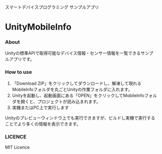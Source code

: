 スマートデバイスプログラミング サンプルアプリ
# UnityMobileInfo

### About
Unityの標準APIで取得可能なデバイス情報・センサー情報を一覧できるサンプルアプリです。

### How to use
 1. 「Download ZIP」をクリックしてダウンロードし、解凍して現れるMobileInfoフォルダを丸ごとUnityの作業フォルダに入れます。
 1. Unityを起動し、起動画面にある「OPEN」をクリックしてMobileInfoフォルダを開くと、プロジェクトが読み込まれます。
 1. 実機またはPC上で実行します

Unityのプレビューウィンドウ上でも実行できますが、ビルドし実機で実行することでより多くの情報を表示できます。

### LICENCE
MIT Licence
